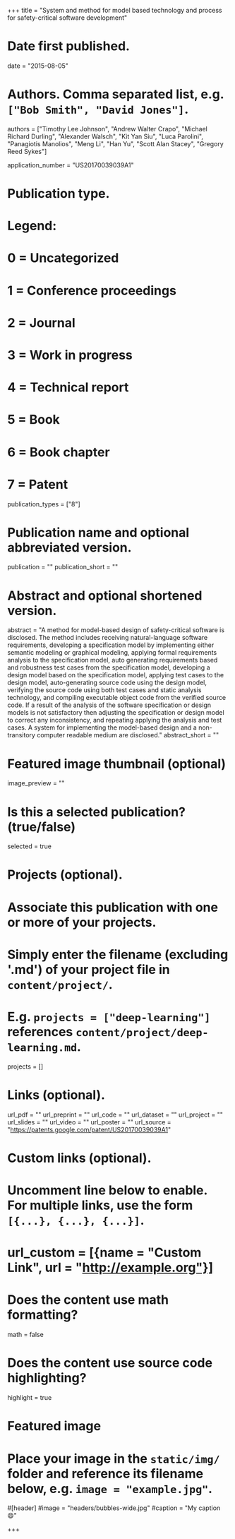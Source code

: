 +++
title = "System and method for model based technology and process for safety-critical software development"

# Date first published.
date = "2015-08-05"

# Authors. Comma separated list, e.g. `["Bob Smith", "David Jones"]`.
authors = ["Timothy Lee Johnson",
             "Andrew Walter Crapo",
             "Michael Richard Durling",
             "Alexander Walsch",
             "Kit Yan Siu",
             "Luca Parolini",
             "Panagiotis Manolios",
             "Meng Li",
             "Han Yu",
             "Scott Alan Stacey",
             "Gregory Reed Sykes"]

application_number = "US20170039039A1"

# Publication type.
# Legend:
# 0 = Uncategorized
# 1 = Conference proceedings
# 2 = Journal
# 3 = Work in progress
# 4 = Technical report
# 5 = Book
# 6 = Book chapter
# 7 = Patent
publication_types = ["8"]

# Publication name and optional abbreviated version.
publication = ""
publication_short = ""

# Abstract and optional shortened version.
abstract = "A method for model-based design of safety-critical software is disclosed. The method includes receiving natural-language software requirements, developing a specification model by implementing either semantic modeling or graphical modeling, applying formal requirements analysis to the specification model, auto generating requirements based and robustness test cases from the specification model, developing a design model based on the specification model, applying test cases to the design model, auto-generating source code using the design model, verifying the source code using both test cases and static analysis technology, and compiling executable object code from the verified source code. If a result of the analysis of the software specification or design models is not satisfactory then adjusting the specification or design model to correct any inconsistency, and repeating applying the analysis and test cases. A system for implementing the model-based design and a non-transitory computer readable medium are disclosed."
abstract_short = ""

# Featured image thumbnail (optional)
image_preview = ""

# Is this a selected publication? (true/false)
selected = true

# Projects (optional).
#   Associate this publication with one or more of your projects.
#   Simply enter the filename (excluding '.md') of your project file in `content/project/`.
#   E.g. `projects = ["deep-learning"]` references `content/project/deep-learning.md`.
projects = []

# Links (optional).
url_pdf = ""
url_preprint = ""
url_code = ""
url_dataset = ""
url_project = ""
url_slides = ""
url_video = ""
url_poster = ""
url_source = "https://patents.google.com/patent/US20170039039A1"

# Custom links (optional).
#   Uncomment line below to enable. For multiple links, use the form `[{...}, {...}, {...}]`.
# url_custom = [{name = "Custom Link", url = "http://example.org"}]

# Does the content use math formatting?
math = false

# Does the content use source code highlighting?
highlight = true

# Featured image
# Place your image in the `static/img/` folder and reference its filename below, e.g. `image = "example.jpg"`.
#[header]
#image = "headers/bubbles-wide.jpg"
#caption = "My caption 😄"

+++

